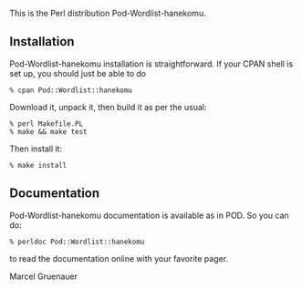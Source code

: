 This is the Perl distribution Pod-Wordlist-hanekomu.

## Installation

Pod-Wordlist-hanekomu installation is straightforward. If your CPAN shell is
set up, you should just be able to do

    % cpan Pod::Wordlist::hanekomu

Download it, unpack it, then build it as per the usual:

    % perl Makefile.PL
    % make && make test

Then install it:

    % make install

## Documentation

Pod-Wordlist-hanekomu documentation is available as in POD. So you can do:

    % perldoc Pod::Wordlist::hanekomu

to read the documentation online with your favorite pager.

Marcel Gruenauer
